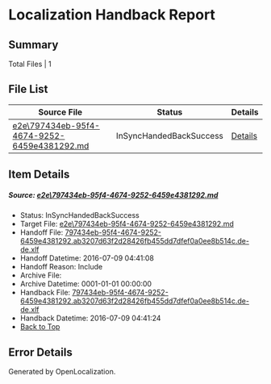 # <a name='report-top'></a> Localization Handback Report

## Summary
 Total Files | 1

## File List
 Source File | Status | Details 
 ----------- | ------ | ------- 
 [e2e\797434eb-95f4-4674-9252-6459e4381292.md](https://github.com/OpenLocalizationTestOrg/oltest/blob/3492d50fc5c93c250e5e099882c23c7b1f82d21d/e2e/797434eb-95f4-4674-9252-6459e4381292.md) | InSyncHandedBackSuccess | [Details](#efe9a506b2933d64af585bd4d888d3e3b42ba6965)

## Item Details
##### <a name='efe9a506b2933d64af585bd4d888d3e3b42ba6965'></a> Source: [e2e\797434eb-95f4-4674-9252-6459e4381292.md](https://github.com/OpenLocalizationTestOrg/oltest/blob/3492d50fc5c93c250e5e099882c23c7b1f82d21d/e2e/797434eb-95f4-4674-9252-6459e4381292.md)
* Status: InSyncHandedBackSuccess
* Target File: [e2e\797434eb-95f4-4674-9252-6459e4381292.md](https://github.com/OpenLocalizationTestOrg/oltest-dede-fly/blob/aa024f741b15a0907a7331419dad5df787b847dd/e2e/797434eb-95f4-4674-9252-6459e4381292.md)
* Handoff File: [797434eb-95f4-4674-9252-6459e4381292.ab3207d63f2d28426fb455dd7dfef0a0ee8b514c.de-de.xlf](https://github.com/OpenLocalizationTestOrg/olhandoff-e2e/blob/efa477dabb151186a4b6c38264c751312cdcd6d8/ol-handoff/OpenLocalizationTestOrg/oltest-dede-fly/ci/ht/797434eb-95f4-4674-9252-6459e4381292.ab3207d63f2d28426fb455dd7dfef0a0ee8b514c.de-de.xlf)
* Handoff Datetime: 2016-07-09 04:41:08
* Handoff Reason: Include
* Archive File: 
* Archive Datetime: 0001-01-01 00:00:00
* Handback File: [797434eb-95f4-4674-9252-6459e4381292.ab3207d63f2d28426fb455dd7dfef0a0ee8b514c.de-de.xlf](https://github.com/OpenLocalizationTestOrg/olhandback-e2e/blob/356c983ce14658ad09ffc96273e6aeaf628b0be9/ol-handback/OpenLocalizationTestOrg/oltest-dede-fly/ci/ht/797434eb-95f4-4674-9252-6459e4381292.ab3207d63f2d28426fb455dd7dfef0a0ee8b514c.de-de.xlf)
* Handback Datetime: 2016-07-09 04:41:24
* [Back to Top](#report-top)


## Error Details

Generated by OpenLocalization.
